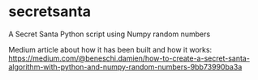 # secretsanta
A Secret Santa Python script using Numpy random numbers

Medium article about how it has been built and how it works: 
https://medium.com/@beneschi.damien/how-to-create-a-secret-santa-algorithm-with-python-and-numpy-random-numbers-9bb73990ba3a
